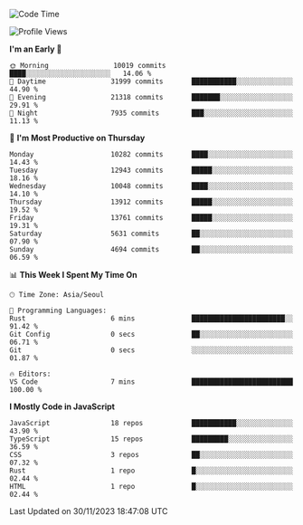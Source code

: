 <!--START_SECTION:waka-->
![Code Time](http://img.shields.io/badge/Code%20Time-5%2C379%20hrs%2037%20mins-blue)

![Profile Views](http://img.shields.io/badge/Profile%20Views-0-blue)

**I'm an Early 🐤** 

```text
🌞 Morning                10019 commits       ████░░░░░░░░░░░░░░░░░░░░░   14.06 % 
🌆 Daytime                31999 commits       ███████████░░░░░░░░░░░░░░   44.90 % 
🌃 Evening                21318 commits       ███████░░░░░░░░░░░░░░░░░░   29.91 % 
🌙 Night                  7935 commits        ███░░░░░░░░░░░░░░░░░░░░░░   11.13 % 
```
📅 **I'm Most Productive on Thursday** 

```text
Monday                   10282 commits       ████░░░░░░░░░░░░░░░░░░░░░   14.43 % 
Tuesday                  12943 commits       █████░░░░░░░░░░░░░░░░░░░░   18.16 % 
Wednesday                10048 commits       ████░░░░░░░░░░░░░░░░░░░░░   14.10 % 
Thursday                 13912 commits       █████░░░░░░░░░░░░░░░░░░░░   19.52 % 
Friday                   13761 commits       █████░░░░░░░░░░░░░░░░░░░░   19.31 % 
Saturday                 5631 commits        ██░░░░░░░░░░░░░░░░░░░░░░░   07.90 % 
Sunday                   4694 commits        ██░░░░░░░░░░░░░░░░░░░░░░░   06.59 % 
```


📊 **This Week I Spent My Time On** 

```text
🕑︎ Time Zone: Asia/Seoul

💬 Programming Languages: 
Rust                     6 mins              ███████████████████████░░   91.42 % 
Git Config               0 secs              ██░░░░░░░░░░░░░░░░░░░░░░░   06.71 % 
Git                      0 secs              ░░░░░░░░░░░░░░░░░░░░░░░░░   01.87 % 

🔥 Editors: 
VS Code                  7 mins              █████████████████████████   100.00 % 
```

**I Mostly Code in JavaScript** 

```text
JavaScript               18 repos            ███████████░░░░░░░░░░░░░░   43.90 % 
TypeScript               15 repos            █████████░░░░░░░░░░░░░░░░   36.59 % 
CSS                      3 repos             ██░░░░░░░░░░░░░░░░░░░░░░░   07.32 % 
Rust                     1 repo              █░░░░░░░░░░░░░░░░░░░░░░░░   02.44 % 
HTML                     1 repo              █░░░░░░░░░░░░░░░░░░░░░░░░   02.44 % 
```




 Last Updated on 30/11/2023 18:47:08 UTC
<!--END_SECTION:waka-->
